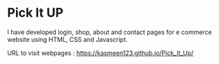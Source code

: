 # Pick It UP
I have developed login, shop, about and contact pages for e commerce website using HTML, CSS and Javascript.

URL to visit webpages : https://kasmeen123.github.io/Pick_It_Up/


